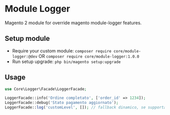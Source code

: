 # Module Logger

Magento 2 module for override magento module-logger features.

## Setup module

- Require your custom module: `composer require core/module-logger:@dev` OR `composer require core/module-logger:1.0.0`
- Run setup upgrade: `php bin/magento setup:upgrade`


## Usage

```php
use Core\Logger\Facade\LoggerFacade;

LoggerFacade::info('Ordine completato', ['order_id' => 1234]);
LoggerFacade::debug('Stato pagamento aggiornato');
LoggerFacade::log('customLevel', []); // fallback dinamico, se supportato